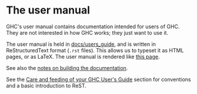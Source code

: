 # The user manual


GHC's user manual contains documentation intended for users of GHC.  They are not interested in how GHC works; they just want to use it.


The user manual is held in [docs/users_guide](/ghc/ghc/tree/master/ghc/docs/users_guide), and is written in ReStructuredText format (`.rst` files).  This allows us to typeset it as HTML pages, or as LaTeX.
The user manual is rendered like [this page](https://downloads.haskell.org/~ghc/latest/docs/html/users_guide/).


See also the [notes on building the documentation](building/docs).


See the [Care and feeding of your GHC User's Guide](https://downloads.haskell.org/~ghc/latest/docs/html/users_guide/editing-guide.html) section for conventions and a basic introduction to ReST.
